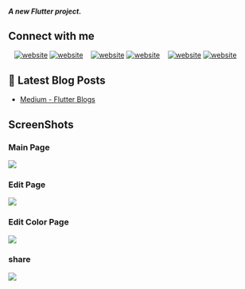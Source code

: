 ##### A new Flutter project.

## Connect with me
&nbsp;&nbsp;
[![website](./readme_images/icons/twitter-light.svg)](https://twitter.com/mrtkarakis#gh-light-mode-only)
[![website](./readme_images/icons/twitter-dark.svg)](https://twitter.com/mrtkarakis#gh-dark-mode-only)
&nbsp;&nbsp;
[![website](./readme_images/icons/linkedin-light.svg)](https://www.linkedin.com/in/mert-karakış-60622320a/#gh-light-mode-only)
[![website](./readme_images/icons/linkedin-dark.svg)](https://www.linkedin.com/in/mert-karakış-60622320a/#gh-dark-mode-only)
&nbsp;&nbsp;
[![website](./readme_images/icons/instagram-light.svg)](https://www.instagram.com/mrtkarakis/#gh-light-mode-only)
[![website](./readme_images/icons/instagram-dark.svg)](https://www.instagram.com/mrtkarakis/#gh-dark-mode-only)


## 📕 Latest Blog Posts

<!-- BLOG-POST-LIST:START -->
- [Medium - Flutter Blogs](https://mrtkarakis.medium.com)


## ScreenShots
### Main Page
![](readme_images/main_page.png)
### Edit Page
![](readme_images/edit_page.png)
### Edit Color Page
![](readme_images/edit_color_page.png)
### share
![](readme_images/share.png)
